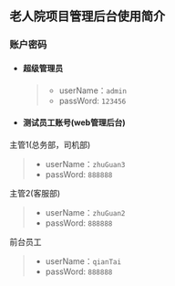 ## 老人院项目管理后台使用简介

### 账户密码
- #### 超级管理员
  > * userName：`admin`
  > * passWord: `123456`
- #### 测试员工账号(web管理后台)

 主管1(总务部，司机部)
> * userName：`zhuGuan3`
> * passWord: `888888`

 主管2(客服部)
> * userName：`zhuGuan2`
> * passWord: `888888`

 前台员工
 > * userName：`qianTai`
 > * passWord: `888888`

